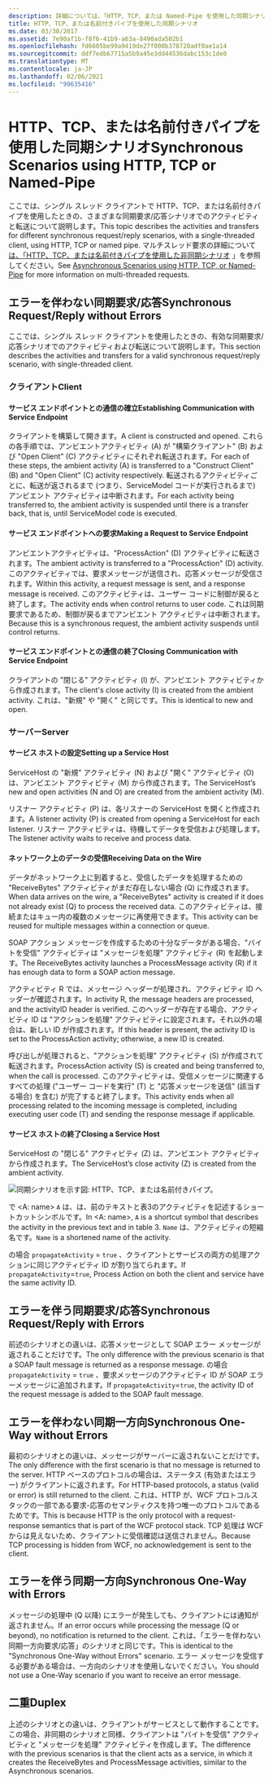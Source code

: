 ```yaml
---
description: 詳細については、「HTTP、TCP、または Named-Pipe を使用した同期シナリオ」を参照してください。
title: HTTP、TCP、または名前付きパイプを使用した同期シナリオ
ms.date: 03/30/2017
ms.assetid: 7e90af1b-f8f6-41b9-a63a-8490ada502b1
ms.openlocfilehash: fd6605be99a9419de27f000b378720adf0ae1a14
ms.sourcegitcommit: ddf7edb67715a5b9a45e3dd44536dabc153c1de0
ms.translationtype: MT
ms.contentlocale: ja-JP
ms.lasthandoff: 02/06/2021
ms.locfileid: "99635416"
---
```

# <a name="synchronous-scenarios-using-http-tcp-or-named-pipe"></a><span data-ttu-id="2bd18-103">HTTP、TCP、または名前付きパイプを使用した同期シナリオ</span><span class="sxs-lookup"><span data-stu-id="2bd18-103">Synchronous Scenarios using HTTP, TCP or Named-Pipe</span></span>

<span data-ttu-id="2bd18-104">ここでは、シングル スレッド クライアントで HTTP、TCP、または名前付きパイプを使用したときの、さまざまな同期要求/応答シナリオでのアクティビティと転送について説明します。</span><span class="sxs-lookup"><span data-stu-id="2bd18-104">This topic describes the activities and transfers for different synchronous request/reply scenarios, with a single-threaded client, using HTTP, TCP or named pipe.</span></span> <span data-ttu-id="2bd18-105">マルチスレッド要求の詳細について [は、「HTTP、TCP、または名前付きパイプを使用した非同期シナリオ](asynchronous-scenarios-using-http-tcp-or-named-pipe.md) 」を参照してください。</span><span class="sxs-lookup"><span data-stu-id="2bd18-105">See [Asynchronous Scenarios using HTTP, TCP, or Named-Pipe](asynchronous-scenarios-using-http-tcp-or-named-pipe.md) for more information on multi-threaded requests.</span></span>  
  
## <a name="synchronous-requestreply-without-errors"></a><span data-ttu-id="2bd18-106">エラーを伴わない同期要求/応答</span><span class="sxs-lookup"><span data-stu-id="2bd18-106">Synchronous Request/Reply without Errors</span></span>  

 <span data-ttu-id="2bd18-107">ここでは、シングル スレッド クライアントを使用したときの、有効な同期要求/応答シナリオでのアクティビティおよび転送について説明します。</span><span class="sxs-lookup"><span data-stu-id="2bd18-107">This section describes the activities and transfers for a valid synchronous request/reply scenario, with single-threaded client.</span></span>  
  
### <a name="client"></a><span data-ttu-id="2bd18-108">クライアント</span><span class="sxs-lookup"><span data-stu-id="2bd18-108">Client</span></span>  
  
#### <a name="establishing-communication-with-service-endpoint"></a><span data-ttu-id="2bd18-109">サービス エンドポイントとの通信の確立</span><span class="sxs-lookup"><span data-stu-id="2bd18-109">Establishing Communication with Service Endpoint</span></span>  

 <span data-ttu-id="2bd18-110">クライアントを構築して開きます。</span><span class="sxs-lookup"><span data-stu-id="2bd18-110">A client is constructed and opened.</span></span> <span data-ttu-id="2bd18-111">これらの各手順では、アンビエントアクティビティ (A) が "構築クライアント" (B) および "Open Client" (C) アクティビティにそれぞれ転送されます。</span><span class="sxs-lookup"><span data-stu-id="2bd18-111">For each of these steps, the ambient activity (A) is transferred to a "Construct Client" (B) and "Open Client" (C) activity respectively.</span></span> <span data-ttu-id="2bd18-112">転送されるアクティビティごとに、転送が返されるまで (つまり、ServiceModel コードが実行されるまで) アンビエント アクティビティは中断されます。</span><span class="sxs-lookup"><span data-stu-id="2bd18-112">For each activity being transferred to, the ambient activity is suspended until there is a transfer back, that is, until ServiceModel code is executed.</span></span>  
  
#### <a name="making-a-request-to-service-endpoint"></a><span data-ttu-id="2bd18-113">サービス エンドポイントへの要求</span><span class="sxs-lookup"><span data-stu-id="2bd18-113">Making a Request to Service Endpoint</span></span>  

 <span data-ttu-id="2bd18-114">アンビエントアクティビティは、"ProcessAction" (D) アクティビティに転送されます。</span><span class="sxs-lookup"><span data-stu-id="2bd18-114">The ambient activity is transferred to a "ProcessAction" (D) activity.</span></span> <span data-ttu-id="2bd18-115">このアクティビティでは、要求メッセージが送信され、応答メッセージが受信されます。</span><span class="sxs-lookup"><span data-stu-id="2bd18-115">Within this activity, a request message is sent, and a response message is received.</span></span> <span data-ttu-id="2bd18-116">このアクティビティは、ユーザー コードに制御が戻ると終了します。</span><span class="sxs-lookup"><span data-stu-id="2bd18-116">The activity ends when control returns to user code.</span></span> <span data-ttu-id="2bd18-117">これは同期要求であるため、制御が戻るまでアンビエント アクティビティは中断されます。</span><span class="sxs-lookup"><span data-stu-id="2bd18-117">Because this is a synchronous request, the ambient activity suspends until control returns.</span></span>  
  
#### <a name="closing-communication-with-service-endpoint"></a><span data-ttu-id="2bd18-118">サービス エンドポイントとの通信の終了</span><span class="sxs-lookup"><span data-stu-id="2bd18-118">Closing Communication with Service Endpoint</span></span>  

 <span data-ttu-id="2bd18-119">クライアントの "閉じる" アクティビティ (I) が、アンビエント アクティビティから作成されます。</span><span class="sxs-lookup"><span data-stu-id="2bd18-119">The client's close activity (I) is created from the ambient activity.</span></span> <span data-ttu-id="2bd18-120">これは、"新規" や "開く" と同じです。</span><span class="sxs-lookup"><span data-stu-id="2bd18-120">This is identical to new and open.</span></span>  
  
### <a name="server"></a><span data-ttu-id="2bd18-121">サーバー</span><span class="sxs-lookup"><span data-stu-id="2bd18-121">Server</span></span>  
  
#### <a name="setting-up-a-service-host"></a><span data-ttu-id="2bd18-122">サービス ホストの設定</span><span class="sxs-lookup"><span data-stu-id="2bd18-122">Setting up a Service Host</span></span>  

 <span data-ttu-id="2bd18-123">ServiceHost の "新規" アクティビティ (N) および "開く" アクティビティ (O) は、アンビエント アクティビティ (M) から作成されます。</span><span class="sxs-lookup"><span data-stu-id="2bd18-123">The ServiceHost’s new and open activities (N and O) are created from the ambient activity (M).</span></span>  
  
 <span data-ttu-id="2bd18-124">リスナー アクティビティ (P) は、各リスナーの ServiceHost を開くと作成されます。</span><span class="sxs-lookup"><span data-stu-id="2bd18-124">A listener activity (P) is created from opening a ServiceHost for each listener.</span></span> <span data-ttu-id="2bd18-125">リスナー アクティビティは、待機してデータを受信および処理します。</span><span class="sxs-lookup"><span data-stu-id="2bd18-125">The listener activity waits to receive and process data.</span></span>  
  
#### <a name="receiving-data-on-the-wire"></a><span data-ttu-id="2bd18-126">ネットワーク上のデータの受信</span><span class="sxs-lookup"><span data-stu-id="2bd18-126">Receiving Data on the Wire</span></span>  

 <span data-ttu-id="2bd18-127">データがネットワーク上に到着すると、受信したデータを処理するための "ReceiveBytes" アクティビティがまだ存在しない場合 (Q) に作成されます。</span><span class="sxs-lookup"><span data-stu-id="2bd18-127">When data arrives on the wire, a "ReceiveBytes" activity is created if it does not already exist (Q) to process the received data.</span></span> <span data-ttu-id="2bd18-128">このアクティビティは、接続またはキュー内の複数のメッセージに再使用できます。</span><span class="sxs-lookup"><span data-stu-id="2bd18-128">This activity can be reused for multiple messages within a connection or queue.</span></span>  
  
 <span data-ttu-id="2bd18-129">SOAP アクション メッセージを作成するための十分なデータがある場合、"バイトを受信" アクティビティは "メッセージを処理" アクティビティ (R) を起動します。</span><span class="sxs-lookup"><span data-stu-id="2bd18-129">The ReceiveBytes activity launches a ProcessMessage activity (R) if it has enough data to form a SOAP action message.</span></span>  
  
 <span data-ttu-id="2bd18-130">アクティビティ R では、メッセージ ヘッダーが処理され、アクティビティ ID ヘッダーが確認されます。</span><span class="sxs-lookup"><span data-stu-id="2bd18-130">In activity R, the message headers are processed, and the activityID header is verified.</span></span> <span data-ttu-id="2bd18-131">このヘッダーが存在する場合、アクティビティ ID は "アクションを処理" アクティビティに設定されます。それ以外の場合は、新しい ID が作成されます。</span><span class="sxs-lookup"><span data-stu-id="2bd18-131">If this header is present, the activity ID is set to the ProcessAction activity; otherwise, a new ID is created.</span></span>  
  
 <span data-ttu-id="2bd18-132">呼び出しが処理されると、"アクションを処理" アクティビティ (S) が作成されて転送されます。</span><span class="sxs-lookup"><span data-stu-id="2bd18-132">ProcessAction activity (S) is created and being transferred to, when the call is processed.</span></span> <span data-ttu-id="2bd18-133">このアクティビティは、受信メッセージに関連するすべての処理 ("ユーザー コードを実行" (T) と "応答メッセージを送信" (該当する場合) を含む) が完了すると終了します。</span><span class="sxs-lookup"><span data-stu-id="2bd18-133">This activity ends when all processing related to the incoming message is completed, including executing user code (T) and sending the response message if applicable.</span></span>  
  
#### <a name="closing-a-service-host"></a><span data-ttu-id="2bd18-134">サービス ホストの終了</span><span class="sxs-lookup"><span data-stu-id="2bd18-134">Closing a Service Host</span></span>  

 <span data-ttu-id="2bd18-135">ServiceHost の "閉じる" アクティビティ (Z) は、アンビエント アクティビティから作成されます。</span><span class="sxs-lookup"><span data-stu-id="2bd18-135">The ServiceHost’s close activity (Z) is created from the ambient activity.</span></span>  
  
 ![同期シナリオを示す図: HTTP、TCP、または名前付きパイプ。](./media/synchronous-scenarios-using-http-tcp-or-named-pipe/synchronous-scenario-http-tcp-named-pipes.gif)  
  
 <span data-ttu-id="2bd18-137">で \<A: name> `A` は、は、前のテキストと表3のアクティビティを記述するショートカットシンボルです。</span><span class="sxs-lookup"><span data-stu-id="2bd18-137">In \<A: name>, `A` is a shortcut symbol that describes the activity in the previous text and in table 3.</span></span> <span data-ttu-id="2bd18-138">`Name` は、アクティビティの短縮名です。</span><span class="sxs-lookup"><span data-stu-id="2bd18-138">`Name` is a shortened name of the activity.</span></span>  
  
 <span data-ttu-id="2bd18-139">の場合 `propagateActivity` = `true` 、クライアントとサービスの両方の処理アクションに同じアクティビティ ID が割り当てられます。</span><span class="sxs-lookup"><span data-stu-id="2bd18-139">If `propagateActivity`=`true`, Process Action on both the client and service have the same activity ID.</span></span>  
  
## <a name="synchronous-requestreply-with-errors"></a><span data-ttu-id="2bd18-140">エラーを伴う同期要求/応答</span><span class="sxs-lookup"><span data-stu-id="2bd18-140">Synchronous Request/Reply with Errors</span></span>  

 <span data-ttu-id="2bd18-141">前述のシナリオとの違いは、応答メッセージとして SOAP エラー メッセージが返されることだけです。</span><span class="sxs-lookup"><span data-stu-id="2bd18-141">The only difference with the previous scenario is that a SOAP fault message is returned as a response message.</span></span> <span data-ttu-id="2bd18-142">の場合 `propagateActivity` = `true` 、要求メッセージのアクティビティ ID が SOAP エラーメッセージに追加されます。</span><span class="sxs-lookup"><span data-stu-id="2bd18-142">If `propagateActivity`=`true`, the activity ID of the request message is added to the SOAP fault message.</span></span>  
  
## <a name="synchronous-one-way-without-errors"></a><span data-ttu-id="2bd18-143">エラーを伴わない同期一方向</span><span class="sxs-lookup"><span data-stu-id="2bd18-143">Synchronous One-Way without Errors</span></span>  

 <span data-ttu-id="2bd18-144">最初のシナリオとの違いは、メッセージがサーバーに返されないことだけです。</span><span class="sxs-lookup"><span data-stu-id="2bd18-144">The only difference with the first scenario is that no message is returned to the server.</span></span> <span data-ttu-id="2bd18-145">HTTP ベースのプロトコルの場合は、ステータス (有効またはエラー) がクライアントに返されます。</span><span class="sxs-lookup"><span data-stu-id="2bd18-145">For HTTP-based protocols, a status (valid or error) is still returned to the client.</span></span> <span data-ttu-id="2bd18-146">これは、HTTP が、WCF プロトコルスタックの一部である要求-応答のセマンティクスを持つ唯一のプロトコルであるためです。</span><span class="sxs-lookup"><span data-stu-id="2bd18-146">This is because HTTP is the only protocol with a request-response semantics that is part of the WCF protocol stack.</span></span> <span data-ttu-id="2bd18-147">TCP 処理は WCF からは見えないため、クライアントに受信確認は送信されません。</span><span class="sxs-lookup"><span data-stu-id="2bd18-147">Because TCP processing is hidden from WCF, no acknowledgement is sent to the client.</span></span>  
  
## <a name="synchronous-one-way-with-errors"></a><span data-ttu-id="2bd18-148">エラーを伴う同期一方向</span><span class="sxs-lookup"><span data-stu-id="2bd18-148">Synchronous One-Way with Errors</span></span>  

 <span data-ttu-id="2bd18-149">メッセージの処理中 (Q 以降) にエラーが発生しても、クライアントには通知が返されません。</span><span class="sxs-lookup"><span data-stu-id="2bd18-149">If an error occurs while processing the message (Q or beyond), no notification is returned to the client.</span></span> <span data-ttu-id="2bd18-150">これは、「エラーを伴わない同期一方向要求/応答」のシナリオと同じです。</span><span class="sxs-lookup"><span data-stu-id="2bd18-150">This is identical to the "Synchronous One-Way without Errors" scenario.</span></span> <span data-ttu-id="2bd18-151">エラー メッセージを受信する必要がある場合は、一方向のシナリオを使用しないでください。</span><span class="sxs-lookup"><span data-stu-id="2bd18-151">You should not use a One-Way scenario if you want to receive an error message.</span></span>  
  
## <a name="duplex"></a><span data-ttu-id="2bd18-152">二重</span><span class="sxs-lookup"><span data-stu-id="2bd18-152">Duplex</span></span>  

 <span data-ttu-id="2bd18-153">上述のシナリオとの違いは、クライアントがサービスとして動作することです。この場合、非同期のシナリオと同様、クライアントは "バイトを受信" アクティビティと "メッセージを処理" アクティビティを作成します。</span><span class="sxs-lookup"><span data-stu-id="2bd18-153">The difference with the previous scenarios is that the client acts as a service, in which it creates the ReceiveBytes and ProcessMessage activities, similar to the Asynchronous scenarios.</span></span>
